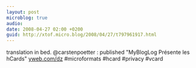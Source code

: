 ```yaml
---
layout: post
microblog: true
audio: 
date: 2008-04-27 02:00 +0200
guid: http://xtof.micro.blog/2008/04/27/t797961917.html
---
```

translation in bed. @carstenpoetter : published "MyBlogLog Présente les hCards" [yweb.com/dz](http://yweb.com/dz) #microformats #hcard #privacy #vcard
